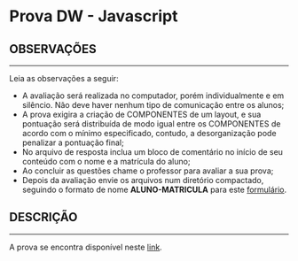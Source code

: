 # Prova DW - Javascript

## OBSERVAÇÕES
---

Leia as observações a seguir:

* A avaliação será realizada no computador, porém individualmente e em silêncio. Não deve haver nenhum tipo de comunicação entre os alunos;
* A prova exigira a criação de COMPONENTES de um layout, e sua pontuação será distribuída de modo igual entre os COMPONENTES de acordo com o mínimo especificado, contudo, a desorganização pode penalizar a pontuação final;
* No arquivo de resposta inclua um bloco de comentário no início de seu conteúdo com o nome e a matrícula do aluno;
* Ao concluir as questões chame o professor para avaliar a sua prova;
* Depois da avaliação envie os arquivos num diretório compactado, seguindo o formato de nome **ALUNO-MATRICULA** para este [formulário](https://docs.google.com/forms/d/e/1FAIpQLSfcWGHkEAi8Tk5fcnj7BTEfIaouKkbOd4qg6_dNsSvMIyQ0ug/viewform?usp=sf_link).

## DESCRIÇÃO
---

A prova se encontra disponível neste [link](https://ifpb.github.io/javascript-exercises/challenges/w3c/dashboard-monitor/).
